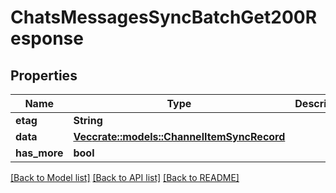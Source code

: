 # ChatsMessagesSyncBatchGet200Response

## Properties

Name | Type | Description | Notes
------------ | ------------- | ------------- | -------------
**etag** | **String** |  | 
**data** | [**Vec<crate::models::ChannelItemSyncRecord>**](ChannelItemSyncRecord.md) |  | 
**has_more** | **bool** |  | 

[[Back to Model list]](../README.md#documentation-for-models) [[Back to API list]](../README.md#documentation-for-api-endpoints) [[Back to README]](../README.md)


